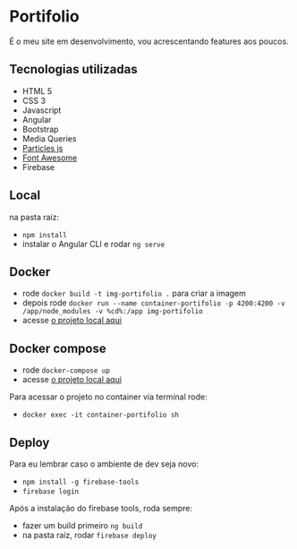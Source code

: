 # Portifolio

É o meu site em desenvolvimento, vou acrescentando features aos poucos.

## Tecnologias utilizadas

- HTML 5
- CSS 3
- Javascript
- Angular
- Bootstrap
- Media Queries
- [Particles js](https://vincentgarreau.com/particles.js/)
- [Font Awesome](https://fontawesome.com)
- Firebase

## Local

na pasta raiz:

- `npm install`
- instalar o Angular CLI e rodar `ng serve`

## Docker

- rode `docker build -t img-portifolio .` para criar a imagem
- depois rode `docker run --name container-portifolio -p 4200:4200 -v /app/node_modules -v %cd%:/app img-portifolio`
- acesse [o projeto local aqui](http://localhost:4200)

## Docker compose

- rode `docker-compose up`
- acesse [o projeto local aqui](http://localhost:4200)

Para acessar o projeto no container via terminal rode:

- `docker exec -it container-portifolio sh`

## Deploy

Para eu lembrar caso o ambiente de dev seja novo:

- `npm install -g firebase-tools`
- `firebase login`

Após a instalação do firebase tools, roda sempre:

- fazer um build primeiro `ng build`
- na pasta raiz, rodar `firebase deploy`
